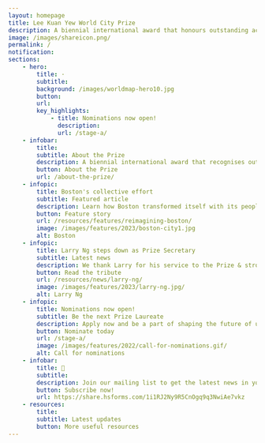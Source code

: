 ```yaml
---
layout: homepage
title: Lee Kuan Yew World City Prize
description: A biennial international award that honours outstanding achievements and contributions to the creation of liveable, vibrant and sustainable urban communities around the world
image: /images/shareicon.png/
permalink: /
notification: 
sections:
    - hero:
        title: ·
        subtitle: 
        background: /images/worldmap-hero10.jpg
        button: 
        url: 
        key_highlights:
            - title: Nominations now open!
              description: 
              url: /stage-a/
    - infobar:    
        title: 
        subtitle: About the Prize
        description: A biennial international award that recognises outstanding cities in tackling urban challenges to bring about a holistic & sustained urban transformation.
        button: About the Prize
        url: /about-the-prize/
    - infopic:    
        title: Boston's collective effort
        subtitle: Featured article
        description: Learn how Boston transformed itself with its people & partners 
        button: Feature story
        url: /resources/features/reimagining-boston/
        image: /images/features/2023/boston-city1.jpg
        alt: Boston
    - infopic:    
        title: Larry Ng steps down as Prize Secretary
        subtitle: Latest news
        description: We thank Larry for his service to the Prize & strong passion for cities.
        button: Read the tribute
        url: /resources/news/larry-ng/
        image: /images/features/2023/larry-ng.jpg/
        alt: Larry Ng
    - infopic:    
        title: Nominations now open!
        subtitle: Be the next Prize Laureate
        description: Apply now and be a part of shaping the future of urban living! 
        button: Nominate today
        url: /stage-a/
        image: /images/features/2022/call-for-nominations.gif/
        alt: Call for nominations
    - infobar:    
        title: 📩
        subtitle: 
        description: Join our mailing list to get the latest news in your inbox!
        button: Subscribe now!  
        url: https://share.hsforms.com/1i1RJ2Ny9R5CnOgq9q3NwiAe7vkz
    - resources:
        title: 
        subtitle: Latest updates
        button: More useful resources
---
```

